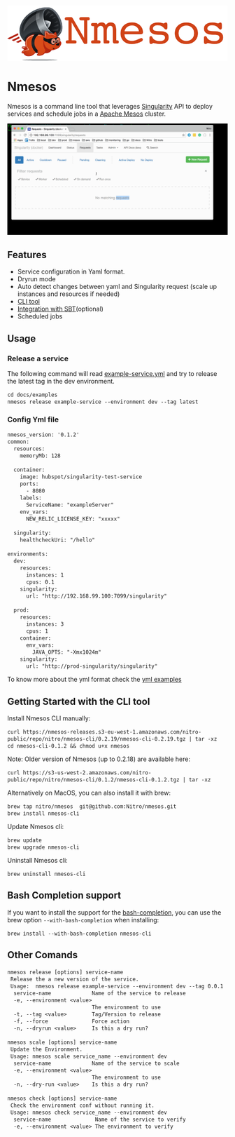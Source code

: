 ![NMesos Logo](docs/nmesos_logo.png)

# Nmesos

Nmesos is a command line tool that leverages [Singularity](https://github.com/HubSpot/Singularity) API to deploy services and schedule jobs in a [Apache Mesos](http://mesos.apache.org/) cluster.

![Terminal output](docs/nmesos-cli-example.gif)

## Features

* Service configuration in Yaml format.
* Dryrun mode
* Auto detect changes between yaml and Singularity request (scale up instances and resources if needed)
* [CLI tool](cli/)
* [Integration with SBT](sbt-plugin/)(optional)
* Scheduled jobs

## Usage

### Release a service

The following command will read [example-service.yml](docs/examples/example-service.yml)
and try to release the latest tag in the dev environment.

```
cd docs/examples
nmesos release example-service --environment dev --tag latest
```

### Config Yml file

```
nmesos_version: '0.1.2'
common:
  resources:
    memoryMb: 128

  container:
    image: hubspot/singularity-test-service
    ports:
      - 8080
    labels:
      ServiceName: "exampleServer"
    env_vars:
      NEW_RELIC_LICENSE_KEY: "xxxxx"

  singularity:
    healthcheckUri: "/hello"

environments:
  dev:
    resources:
      instances: 1
      cpus: 0.1
    singularity:
      url: "http://192.168.99.100:7099/singularity"

  prod:
    resources:
      instances: 3
      cpus: 1
    container:
      env_vars:
        JAVA_OPTS: "-Xmx1024m"
    singularity:
      url: "http://prod-singularity/singularity"
```

To know more about the yml format check the [yml examples](docs/examples)

## Getting Started with the CLI tool

Install Nmesos CLI manually:
```
curl https://nmesos-releases.s3-eu-west-1.amazonaws.com/nitro-public/repo/nitro/nmesos-cli/0.2.19/nmesos-cli-0.2.19.tgz | tar -xz
cd nmesos-cli-0.1.2 && chmod u+x nmesos
```

Note: Older version of Nmesos (up to 0.2.18) are available here:
```
curl https://s3-us-west-2.amazonaws.com/nitro-public/repo/nitro/nmesos-cli/0.1.2/nmesos-cli-0.1.2.tgz | tar -xz
```

Alternatively on MacOS, you can also install it with brew:

```
brew tap nitro/nmesos  git@github.com:Nitro/nmesos.git
brew install nmesos-cli
```

Update Nmesos cli:

```
brew update
brew upgrade nmesos-cli
```

Uninstall Nmesos cli:

```
brew uninstall nmesos-cli
```

## Bash Completion support

If you want to install the support for the [bash-completion](contrib/etc/bash_completion.d/nmesos), you can use the brew option `--with-bash-completion` when installing:

```
brew install --with-bash-completion nmesos-cli
```

## Other Comands

```
nmesos release [options] service-name
 Release the a new version of the service.
 Usage:  nmesos release example-service --environment dev --tag 0.0.1
  service-name             Name of the service to release
  -e, --environment <value>
                           The environment to use
  -t, --tag <value>        Tag/Version to release
  -f, --force              Force action
  -n, --dryrun <value>     Is this a dry run?

nmesos scale [options] service-name
 Update the Environment.
 Usage: nmesos scale service_name --environment dev
  service-name             Name of the service to scale
  -e, --environment <value>
                           The environment to use
  -n, --dry-run <value>    Is this a dry run?

nmesos check [options] service-name
 Check the environment conf without running it.
 Usage: nmesos check service_name --environment dev
  service-name              Name of the service to verify
  -e, --environment <value> The environment to verify
```
